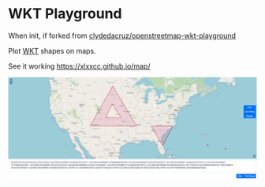 # WKT Playground
When init, if forked from [clydedacruz/openstreetmap-wkt-playground](https://github.com/clydedacruz/openstreetmap-wkt-playground)

Plot [WKT](https://en.wikipedia.org/wiki/Well-known_text) shapes on maps.
    
See it working https://xlxxcc.github.io/map/

![wkt-playground-demo](wkt-playgound.png)

